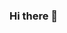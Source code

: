 ### Hi there 👋

<!--
**Akshayshet/Akshayshet** is a ✨ _special_ ✨ repository because its `README.md` (this file) appears on your GitHub profile.

Here are some ideas to get you started:

- 🔭 I’m currently working on Machine Learning Projects
- 🌱 I’m currently learning Python And Machine Learning
- 👯 I’m looking to collaborate on Machine Learning
- 🤔 I’m looking for help with Alogorithms
- 💬 Ask me about Anything
- 📫 How to reach me: akshayshet88@gmail.com
- 😄 Pronouns: He/Him
- ⚡ Fun fact: Traveller
-->
